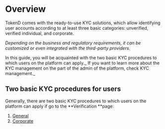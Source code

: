 
# Overview

TokenD comes with the ready-to-use KYC solutions, which allow identifying user accounts according to at least three basic categories: unverified, verified individual, and corporate.

_Depending on the business and regulatory requirements, it can be customized or even integrated with the third-party providers._

In this guide, you will be acquainted with the two basic KYC procedures to which users on the platform can apply._ If you want to learn more about the KYC management on the part of the admin of the platform, check KYC management._


## Two basic KYC procedures for users

Generally, there are two basic KYC procedures to which users on the platform can apply if go to the **Verification **page:



1.  [General](./general-account-kyc.md)
1.  [Corporate](./corporate-account-kyc.md)
